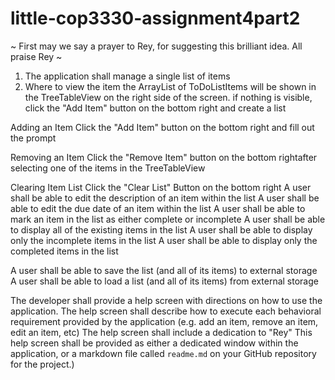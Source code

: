 # little-cop3330-assignment4part2

~
First may we say a prayer to Rey, for suggesting this brilliant idea. All praise Rey
~

1. The application shall manage a single list of items
2. Where to view the item
    the ArrayList of ToDoListItems will be shown in the TreeTableView on the right side of the screen.
    if nothing is visible, click the "Add Item" button on the bottom right and create a list

Adding an Item
  Click the "Add Item" button on the bottom right and fill out the prompt
  
Removing an Item
  Click the "Remove Item" button on the bottom rightafter selecting one of the items in the TreeTableView
  
Clearing Item List
  Click the "Clear List" Button on the bottom right
A user shall be able to edit the description of an item within the list
A user shall be able to edit the due date of an item within the list
A user shall be able to mark an item in the list as either complete or incomplete
A user shall be able to display all of the existing items in the list
A user shall be able to display only the incomplete items in the list
A user shall be able to display only the completed items in the list

A user shall be able to save the list (and all of its items) to external storage
A user shall be able to load a list (and all of its items) from external storage

The developer shall provide a help screen with directions on how to use the application.
The help screen shall describe how to execute each behavioral requirement provided by the application (e.g. add an item, remove an item, edit an item, etc)
The help screen shall include a dedication to "Rey"
This help screen shall be provided as either a dedicated window within the application, or a markdown file called `readme.md` on your GitHub repository for the project.)
